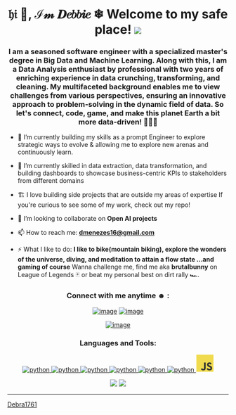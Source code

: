 <h1 align="center"> 𝔥𝔦 👋, ℐ𝓂 𝑫𝑒𝑏𝑏𝒊𝑒 ❄︎
 Welcome to my safe place! <img height="40" src="https://emoji.gg/assets/emoji/7333-parrotdance.gif"></h1>
<h3 align="center">I am a seasoned software engineer with a specialized master's degree in Big Data and Machine Learning. Along with this, I am a Data Analysis enthusiast by professional with two years of enriching experience in data crunching, transforming, and cleaning. My multifaceted background enables me to view challenges from various perspectives, ensuring an innovative approach to problem-solving in the dynamic field of data. So let's connect, code, game, and make this planet Earth a bit more data-driven! 👩🏽‍💻 </h3>

- 🔭 I’m currently building my skills as a prompt Engineer to explore strategic ways to evolve & allowing me to explore new arenas and continuously learn.

- 🌱 I’m currently skilled in data extraction, data transformation, and building dashboards to showcase business-centric KPIs to stakeholders from different domains

- 🏗 I love building side projects that are outside my areas of expertise If you're curious to see some of my work, check out my repo!

- 👯 I’m looking to collaborate on **Open AI projects**

- 📫 How to reach me: **dmenezes16@gmail.com**

- ⚡ What I like to do: **I like to bike(mountain biking), explore the wonders of the universe, diving, and meditation to attain a flow state ...and gaming of course**
Wanna challenge me, find me aka **brutalbunny** on League of Legends 🃏 or beat my personal best on dirt rally 🏎.

<h3 align="center">Connect with me anytime ☻ :</h3>
<div align="center">

[![image](https://img.shields.io/badge/LinkedIn-0077B5?style=for-the-badge&logo=linkedin&logoColor=white)](https://www.linkedin.com/in/deborah-zenobia-rachael-menezes-40a57395/)
[![image](https://img.shields.io/badge/Instagram-E4405F?style=for-the-badge&logo=instagram&logoColor=white)](https://www.instagram.com/djdebbie/)

[![image](https://img.shields.io/badge/Gmail-D14836?style=for-the-badge&logo=gmail&logoColor=white)](mailto:dmenezes16@gmail.com)
  
</div>

<h3 align="center">Languages and Tools:</h3>

<p align="center"> 

  <a href="https://www.python.org" target="_blank"> 
    <img src="https://cdn.jsdelivr.net/gh/devicons/devicon/icons/python/python-original-wordmark.svg" alt="python" width="60" height="60"/> 
  </a> 
    <a href="https://www.w3.org/html/" target="_blank"> 
    <img src="https://cdn.jsdelivr.net/gh/devicons/devicon/icons/mongodb/mongodb-original-wordmark.svg" alt="python" width="60" height="60"/> 
  </a>
  <a href="https://www.w3schools.com/css/" target="_blank"> 
    <img src="https://cdn.jsdelivr.net/gh/devicons/devicon/icons/flask/flask-original-wordmark.svg" alt="python" width="60" height="60"/> 
  </a> 
  <a href="https://www.linux.org/" target="_blank"> 
    <img src="https://cdn.jsdelivr.net/gh/devicons/devicon/icons/docker/docker-original-wordmark.svg" alt="python" width="60" height="60"/> 
  </a> 
  <a href="https://git-scm.com/" target="_blank"> 
    <img src="https://cdn.jsdelivr.net/gh/devicons/devicon/icons/mysql/mysql-original-wordmark.svg" alt="python" width="60" height="60"/> 
  </a>
    <a href="https://git-scm.com/" target="_blank"> 
    <img src="https://cdn.jsdelivr.net/gh/devicons/devicon/icons/git/git-original-wordmark.svg" alt="python" width="60" height="60"/> 
  </a>
    
       
  <a href="https://developer.mozilla.org/en-US/docs/Web/JavaScript" target="_blank"> 
    <img src="https://raw.githubusercontent.com/devicons/devicon/master/icons/javascript/javascript-original.svg" alt="javascript" width="40" height="40"/> 
  </a> 
</p>
<!-- [![Debra's GitHub stats](https://github-readme-stats.vercel.app/api?username=Debra1761)](https://github.com/Debra1761/github-readme-stats) -->

<p align= "center">
  <img height= "150" src="https://github-readme-stats.vercel.app/api?username=Debra1761&theme=react&show_icons=true&include_all_commits=true" />
  <img height= "150" src="https://github-readme-stats.vercel.app/api/top-langs/?username=Debra1761&theme=react&layout=compact" />
</p>

------

[Debra1761](https://github.com/Debra1761)

